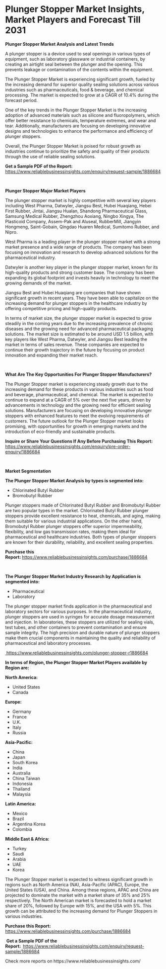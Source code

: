 <p><h1>Plunger Stopper Market Insights, Market Players and Forecast Till 2031</h1></p><p><strong>Plunger Stopper Market Analysis and Latest Trends</strong></p>
<p><p>A plunger stopper is a device used to seal openings in various types of equipment, such as laboratory glassware or industrial containers, by creating an airtight seal between the plunger and the opening. This prevents leakage or contamination of the contents within the equipment.</p><p>The Plunger Stopper Market is experiencing significant growth, fueled by the increasing demand for superior quality sealing solutions across various industries such as pharmaceuticals, food & beverage, and chemical processing. The market is expected to grow at a CAGR of 10.4% during the forecast period.</p><p>One of the key trends in the Plunger Stopper Market is the increasing adoption of advanced materials such as silicone and fluoropolymers, which offer better resistance to chemicals, temperature extremes, and wear and tear. Additionally, manufacturers are focusing on developing innovative designs and technologies to enhance the performance and efficiency of plunger stoppers.</p><p>Overall, the Plunger Stopper Market is poised for robust growth as industries continue to prioritize the safety and quality of their products through the use of reliable sealing solutions.</p></p>
<p><strong>Get a Sample PDF of the Report:&nbsp;</strong> <a href="https://www.reliablebusinessinsights.com/enquiry/request-sample/1886684">https://www.reliablebusinessinsights.com/enquiry/request-sample/1886684</a></p>
<p>&nbsp;</p>
<p><strong>Plunger Stopper Major Market Players</strong></p>
<p><p>The plunger stopper market is highly competitive with several key players including West Pharma, Datwyler, Jiangsu Best, Hubei Huaqiang, Hebei First Rubber, Jintai, Jiangsu Hualan, Shandong Pharmaceutical Glass, Samsung Medical Rubber, Zhengzhou Aoxiang, Ningbo Xingya, The Plasticoid Company, Assem-Pak and Aluseal, RubberMill, Jiangyin Hongmeng, Saint-Gobain, Qingdao Huaren Medical, Sumitomo Rubber, and Nipro.</p><p>West Pharma is a leading player in the plunger stopper market with a strong market presence and a wide range of products. The company has been focusing on innovation and research to develop advanced solutions for the pharmaceutical industry.</p><p>Datwyler is another key player in the plunger stopper market, known for its high-quality products and strong customer base. The company has been expanding its global footprint and invests heavily in technology to meet the growing demands of the market.</p><p>Jiangsu Best and Hubei Huaqiang are companies that have shown significant growth in recent years. They have been able to capitalize on the increasing demand for plunger stoppers in the healthcare industry by offering competitive pricing and high-quality products.</p><p>In terms of market size, the plunger stopper market is expected to grow steadily in the coming years due to the increasing prevalence of chronic diseases and the growing need for advanced pharmaceutical packaging solutions. The market size is estimated to be around USD 1.5 billion, with key players like West Pharma, Datwyler, and Jiangsu Best leading the market in terms of sales revenue. These companies are expected to continue their growth trajectory in the future by focusing on product innovation and expanding their market reach.</p></p>
<p>&nbsp;</p>
<p><strong>What Are The Key Opportunities For Plunger Stopper Manufacturers?</strong></p>
<p><p>The Plunger Stopper market is experiencing steady growth due to the increasing demand for these products in various industries such as food and beverage, pharmaceutical, and chemical. The market is expected to continue to expand at a CAGR of 5% over the next five years, driven by advancements in technology and the growing need for efficient sealing solutions. Manufacturers are focusing on developing innovative plunger stoppers with enhanced features to meet the evolving requirements of customers. The future outlook for the Plunger Stopper market looks promising, with opportunities for growth in emerging markets and the introduction of eco-friendly and sustainable products.</p></p>
<p><strong>Inquire or Share Your Questions If Any Before Purchasing This Report:</strong> <a href="https://www.reliablebusinessinsights.com/enquiry/pre-order-enquiry/1886684">https://www.reliablebusinessinsights.com/enquiry/pre-order-enquiry/1886684</a></p>
<p>&nbsp;</p>
<p><strong>Market Segmentation</strong></p>
<p><strong>The Plunger Stopper Market Analysis by types is segmented into:</strong></p>
<p><ul><li>Chlorinated Butyl Rubber</li><li>Bromobutyl Rubber</li></ul></p>
<p><p>Plunger stoppers made of Chlorinated Butyl Rubber and Bromobutyl Rubber are two popular types in the market. Chlorinated Butyl Rubber plunger stoppers provide excellent resistance to heat, chemicals, and aging, making them suitable for various industrial applications. On the other hand, Bromobutyl Rubber plunger stoppers offer superior impermeability, flexibility, and low gas transmission rates, making them ideal for pharmaceutical and healthcare industries. Both types of plunger stoppers are known for their durability, reliability, and excellent sealing properties.</p></p>
<p><strong>Purchase this Report:&nbsp;</strong><a href="https://www.reliablebusinessinsights.com/purchase/1886684">https://www.reliablebusinessinsights.com/purchase/1886684</a></p>
<p>&nbsp;</p>
<p><strong>The Plunger Stopper Market Industry Research by Application is segmented into:</strong></p>
<p><ul><li>Pharmaceutical</li><li>Laboratory</li></ul></p>
<p><p>The plunger stopper market finds application in the pharmaceutical and laboratory sectors for various purposes. In the pharmaceutical industry, plunger stoppers are used in syringes for accurate dosage measurement and injection. In laboratories, these stoppers are utilized for sealing vials, test tubes, and other containers to prevent contamination and ensure sample integrity. The high precision and durable nature of plunger stoppers make them crucial components in maintaining the quality and reliability of pharmaceutical and laboratory processes.</p></p>
<p><a href="https://www.reliablebusinessinsights.com/plunger-stopper-r1886684">&nbsp;https://www.reliablebusinessinsights.com/plunger-stopper-r1886684</a></p>
<p><strong>In terms of Region, the Plunger Stopper Market Players available by Region are:</strong></p>
<p>
    <p> <strong> North America: </strong>
        <ul>
            <li>United States</li>
            <li>Canada</li>
        </ul>
        </p> 
    <p> <strong> Europe: </strong>
        <ul>
            <li>Germany</li>
            <li>France</li>
            <li>U.K.</li>
            <li>Italy</li>
            <li>Russia</li>
        </ul>
        </p> 
    <p> <strong> Asia-Pacific: </strong>
        <ul>
            <li>China</li>
            <li>Japan</li>
            <li>South Korea</li>
            <li>India</li>
            <li>Australia</li>
            <li>China Taiwan</li>
            <li>Indonesia</li>
            <li>Thailand</li>
            <li>Malaysia</li>
        </ul>
        </p> 
    <p> <strong> Latin America: </strong>
        <ul>
            <li>Mexico</li>
            <li>Brazil</li>
            <li>Argentina Korea</li>
            <li>Colombia</li>
        </ul>
        </p> 
    <p> <strong> Middle East & Africa: </strong>
        <ul>
            <li>Turkey</li>
            <li>Saudi</li>
            <li>Arabia</li>
            <li>UAE</li>
            <li>Korea</li>
        </ul>
    </p>
    </p>
<p><p>The Plunger Stopper market is expected to witness significant growth in regions such as North America (NA), Asia-Pacific (APAC), Europe, the United States (USA), and China. Among these regions, APAC and China are projected to dominate the market with a market share of 35% and 25% respectively. The North American market is forecasted to hold a market share of 20%, followed by Europe with 15%, and the USA with 5%. This growth can be attributed to the increasing demand for Plunger Stoppers in various industries.</p></p>
<p><strong>Purchase this Report: </strong><a href="https://www.reliablebusinessinsights.com/purchase/1886684">https://www.reliablebusinessinsights.com/purchase/1886684</a></p>
<p>&nbsp;<strong>Get a Sample PDF of the Report:&nbsp;&nbsp;</strong><a href="https://www.reliablebusinessinsights.com/enquiry/request-sample/1886684">https://www.reliablebusinessinsights.com/enquiry/request-sample/1886684</a></p>
<p><strong></strong></p>
<p>Check more reports on https://www.reliablebusinessinsights.com/</p>